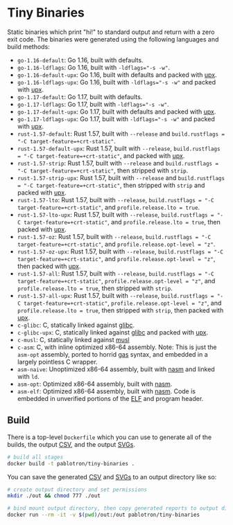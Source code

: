 # Tiny Binaries

Static binaries which print "hi!" to standard output and return
with a zero exit code.  The binaries were generated using the following
languages and build methods:

* `go-1.16-default`: Go 1.16, built with defaults.
* `go-1.16-ldflags`: Go 1.16, built with `-ldflags="-s -w"`.
* `go-1.16-default-upx`: Go 1.16, built with defaults and packed with [upx][].
* `go-1.16-ldflags-upx`: Go 1.16, built with `-ldflags="-s -w"` and packed with [upx][].
* `go-1.17-default`: Go 1.17, built with defaults.
* `go-1.17-ldflags`: Go 1.17, built with `-ldflags="-s -w"`.
* `go-1.17-default-upx`: Go 1.17, built with defaults and packed with [upx][].
* `go-1.17-ldflags-upx`: Go 1.17, built with `-ldflags="-s -w"` and packed with [upx][].
* `rust-1.57-default`: Rust 1.57, built with `--release` and `build.rustflags = "-C target-feature=+crt-static"`.
* `rust-1.57-default-upx`: Rust 1.57, built with `--release`, `build.rustflags = "-C target-feature=+crt-static"`, and packed with [upx][].
* `rust-1.57-strip`: Rust 1.57, built with `--release` and `build.rustflags = "-C target-feature=+crt-static"`, then stripped with `strip`.
* `rust-1.57-strip-upx`: Rust 1.57, built with `--release` and `build.rustflags = "-C target-feature=+crt-static"`, then stripped with `strip` and packed with [upx][].
* `rust-1.57-lto`: Rust 1.57, built with `--release`, `build.rustflags = "-C target-feature=+crt-static"`, and `profile.release.lto = true`.
* `rust-1.57-lto-upx`: Rust 1.57, built with `--release`, `build.rustflags = "-C target-feature=+crt-static"`, and `profile.release.lto = true`, then packed with [upx][].
* `rust-1.57-oz`: Rust 1.57, built with `--release`, `build.rustflags = "-C target-feature=+crt-static"`, and `profile.release.opt-level = "z"`.
* `rust-1.57-oz-upx`: Rust 1.57, built with `--release`, `build.rustflags = "-C target-feature=+crt-static"`, and `profile.release.opt-level = "z"`, then packed with [upx][].
* `rust-1.57-all`: Rust 1.57, built with `--release`, `build.rustflags = "-C target-feature=+crt-static"`, `profile.release.opt-level = "z"`, and `profile.release.lto = true`, then stripped with `strip`.
* `rust-1.57-all-upx`: Rust 1.57, built with `--release`, `build.rustflags = "-C target-feature=+crt-static"`, `profile.release.opt-level = "z"`, and `profile.release.lto = true`, then stripped with `strip`, then packed with [upx][].
* `c-glibc`: C, statically linked against [glibc][].
* `c-glibc-upx`: C, statically linked against [glibc][] and packed with [upx][].
* `c-musl`: C, statically linked against [musl][]
* `c-asm`: C, with inline optimized x86-64 assembly.  Note: This is just the `asm-opt` assembly, ported to horrid [gas][] syntax, and embedded in a largely pointless C wrapper.
* `asm-naive`: Unoptimized x86-64 assembly, built with [nasm][] and linked with `ld`.
* `asm-opt`: Optimized x86-64 assembly, built with [nasm][].
* `asm-elf`: Optimized x86-64 assembly, built with [nasm][].  Code is embedded in unverified portions of the [ELF][] and program header.

## Build

There is a top-level `Dockerfile` which you can use to generate all
of the builds, the output [CSV][], and the output [SVGs][svg].

```sh
# build all stages
docker build -t pablotron/tiny-binaries .
```

You can save the generated [CSV][] and [SVGs][svg] to an output
directory like so:

```sh
# create output directory and set permissions
mkdir ./out && chmod 777 ./out

# bind mount output directory, then copy generated reports to output directory
docker run --rm -it -v $(pwd)/out:/out pablotron/tiny-binaries
```
[nasm]: https://www.nasm.us/
  "Netwide Assembler"
[svg]: https://en.wikipedia.org/wiki/Scalable_Vector_Graphics
  "Scalable Vector Graphics"
[csv]: https://en.wikipedia.org/wiki/Comma-separated_values
  "Comma-Separated Values"
[gas]: https://en.wikipedia.org/wiki/GNU_Assembler
  "GNU assembler (horrible AT&T syntax)"
[elf]: https://en.wikipedia.org/wiki/Executable_and_Linkable_Format
  "Executable and Linkable Format"
[upx]: https://en.wikipedia.org/wiki/UPX
  "Ultimate Packer for eXecutables"
[glibc]: https://en.wikipedia.org/wiki/Glibc
  "GNU C library"
[musl]: https://en.wikipedia.org/wiki/Musl
  "musl C standard library"
